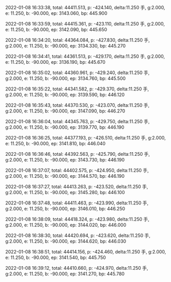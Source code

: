 2022-01-08 16:33:38, total: 44411.513, p: -424.140, delta:11.250 手, g:2.000, e: 11.250, b: -90.000, ep: 3143.060, bp: 445.900

2022-01-08 16:33:59, total: 44415.361, p: -423.110, delta:11.250 手, g:2.000, e: 11.250, b: -90.000, ep: 3142.090, bp: 445.650

2022-01-08 16:34:20, total: 44364.084, p: -427.830, delta:11.250 手, g:2.000, e: 11.250, b: -90.000, ep: 3134.330, bp: 445.270

2022-01-08 16:34:41, total: 44361.513, p: -429.170, delta:11.250 手, g:2.000, e: 11.250, b: -90.000, ep: 3136.190, bp: 445.670

2022-01-08 16:35:02, total: 44360.961, p: -429.240, delta:11.250 手, g:2.000, e: 11.250, b: -90.000, ep: 3134.760, bp: 445.500

2022-01-08 16:35:22, total: 44341.582, p: -429.370, delta:11.250 手, g:2.000, e: 11.250, b: -90.000, ep: 3139.590, bp: 446.120

2022-01-08 16:35:43, total: 44370.530, p: -423.070, delta:11.250 手, g:2.000, e: 11.250, b: -90.000, ep: 3147.090, bp: 446.270

2022-01-08 16:36:04, total: 44345.763, p: -429.750, delta:11.250 手, g:2.000, e: 11.250, b: -90.000, ep: 3139.770, bp: 446.190

2022-01-08 16:36:25, total: 44377.193, p: -426.510, delta:11.250 手, g:2.000, e: 11.250, b: -90.000, ep: 3141.810, bp: 446.040

2022-01-08 16:36:46, total: 44392.563, p: -425.790, delta:11.250 手, g:2.000, e: 11.250, b: -90.000, ep: 3143.730, bp: 446.190

2022-01-08 16:37:07, total: 44402.575, p: -424.950, delta:11.250 手, g:2.000, e: 11.250, b: -90.000, ep: 3144.570, bp: 446.190

2022-01-08 16:37:27, total: 44413.263, p: -423.520, delta:11.250 手, g:2.000, e: 11.250, b: -90.000, ep: 3145.280, bp: 446.100

2022-01-08 16:37:48, total: 44411.463, p: -423.990, delta:11.250 手, g:2.000, e: 11.250, b: -90.000, ep: 3146.010, bp: 446.250

2022-01-08 16:38:09, total: 44418.324, p: -423.980, delta:11.250 手, g:2.000, e: 11.250, b: -90.000, ep: 3144.020, bp: 446.000

2022-01-08 16:38:30, total: 44420.694, p: -423.620, delta:11.250 手, g:2.000, e: 11.250, b: -90.000, ep: 3144.620, bp: 446.030

2022-01-08 16:38:51, total: 44414.156, p: -424.460, delta:11.250 手, g:2.000, e: 11.250, b: -90.000, ep: 3141.540, bp: 445.750

2022-01-08 16:39:12, total: 44410.660, p: -424.970, delta:11.250 手, g:2.000, e: 11.250, b: -90.000, ep: 3141.270, bp: 445.780